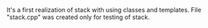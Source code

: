 It's a first realization of stack with using classes and templates.
File "stack.cpp" was created only for testing of stack.
